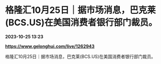 # 格隆汇10月25日｜据市场消息，巴克莱(BCS.US)在美国消费者银行部门裁员。

**2023-10-25 13:23**

**https://www.gelonghui.com/live/1262943**

格隆汇10月25日｜据市场消息，巴克莱(BCS.US)在美国消费者银行部门裁员。